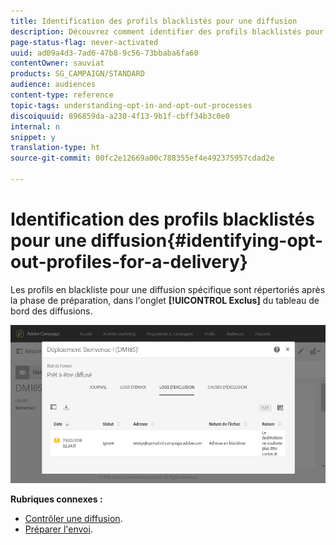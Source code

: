 ```yaml
---
title: Identification des profils blacklistés pour une diffusion
description: Découvrez comment identifier des profils blacklistés pour une diffusion.
page-status-flag: never-activated
uuid: ad09a4d3-7ad6-47b8-9c56-73bbaba6fa60
contentOwner: sauviat
products: SG_CAMPAIGN/STANDARD
audience: audiences
content-type: reference
topic-tags: understanding-opt-in-and-opt-out-processes
discoiquuid: 896859da-a230-4f13-9b1f-cbff34b3c0e0
internal: n
snippet: y
translation-type: ht
source-git-commit: 00fc2e12669a00c788355ef4e492375957cdad2e

---
```



# Identification des profils blacklistés pour une diffusion{#identifying-opt-out-profiles-for-a-delivery}

Les profils en blackliste pour une diffusion spécifique sont répertoriés après la phase de préparation, dans l'onglet **[!UICONTROL Exclus]** du tableau de bord des diffusions.

![](assets/exclusion_blacklisting.png)

**Rubriques connexes :**

* [Contrôler une diffusion](../../sending/using/monitoring-a-delivery.md#exclusion-logs).
* [Préparer l'envoi](../../sending/using/preparing-the-send.md).

